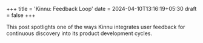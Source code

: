 +++
title = 'Kinnu: Feedback Loop'
date = 2024-04-10T13:16:19+05:30
draft = false
+++

This post spotlights one of the ways Kinnu integrates user feedback for continuous discovery into its product development cycles.